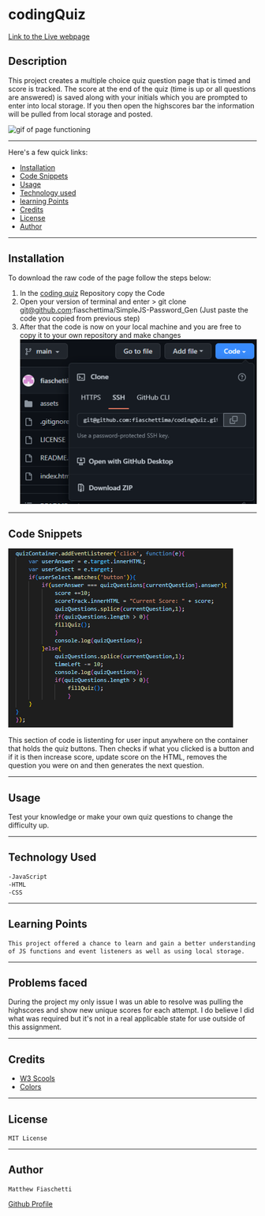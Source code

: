 # codingQuiz

[Link to the Live webpage](https://fiaschettima.github.io/codingQuiz/)

## Description

This project creates a multiple choice quiz question page that is timed and score is tracked. The score at the end of the quiz (time is up or all questions are answered) is saved along with your initials which you are prompted to enter into local storage. If you then open the highscores bar the information will be pulled from local storage and posted.

![gif of page functioning](./assets/images/codingQuizWorking.gif)

---

Here's a few quick links:

* [Installation](#installation)
* [Code Snippets](#code-snippets)
* [Usage](#usage)
* [Technology used](#technology-used)
* [learning Points](#learning-points)
* [Credits](#credits)
* [License](#license)
* [Author](#author)
---

## Installation

To download the raw code of the page follow the steps below:
1. In the [coding quiz](https://github.com/fiaschettima/codingQuiz) Repository copy the Code               
2. Open your version of terminal and enter > git clone git@github.com:fiaschettima/SimpleJS-Password_Gen (Just paste the code you copied from previous step)
3. After that the code is now on your local machine and you are free to copy it to your own repository and make changes
 ![Ex.S](./assets/images/codeCopy.png)




---


## Code Snippets
![Code Ex](./assets/images/codeSnippet.png)

This section of code is listenting for user input anywhere on the container that holds the quiz buttons. Then checks if what you clicked is a button and if it is then increase score, update score on the HTML, removes the question you were on and then generates the next question.

---
## Usage 

Test your knowledge or make your own quiz questions to change the difficulty up.

---

## Technology Used
    -JavaScript
    -HTML
    -CSS
---
## Learning Points
    This project offered a chance to learn and gain a better understanding of JS functions and event listeners as well as using local storage.
---
## Problems faced
During the project my only issue I was un able to resolve was pulling the highscores and show new unique scores for each attempt.
I do believe I did what was required but it's not in a real applicable state for use outside of this assignment.

---
## Credits

- [W3 Scools](https://www.w3schools.com/)
- [Colors](https://coolors.co/)

---
## License

    MIT License
---
## Author
    Matthew Fiaschetti 

[Github Profile](https://github.com/fiaschettima)
